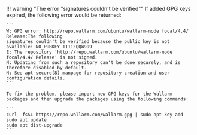 !!! warning "The error "signatures couldn't be verified""
    If added GPG keys expired, the following error would be returned:

    ```
    W: GPG error: http://repo.wallarm.com/ubuntu/wallarm-node focal/4.4/ Release:The following
    signatures couldn't be verified because the public key is not available: NO_PUBKEY 1111FQQW999
    E: The repository 'http://repo.wallarm.com/ubuntu/wallarm-node focal/4.4/ Release' is not signed.
    N: Updating from such a repository can't be done securely, and is therefore disabled by default.
    N: See apt-secure(8) manpage for repository creation and user configuration details.
    ```

    To fix the problem, please import new GPG keys for the Wallarm packages and then upgrade the packages using the following commands:

    ```
    curl -fsSL https://repo.wallarm.com/wallarm.gpg | sudo apt-key add -
    sudo apt update
    sudo apt dist-upgrade
    ```